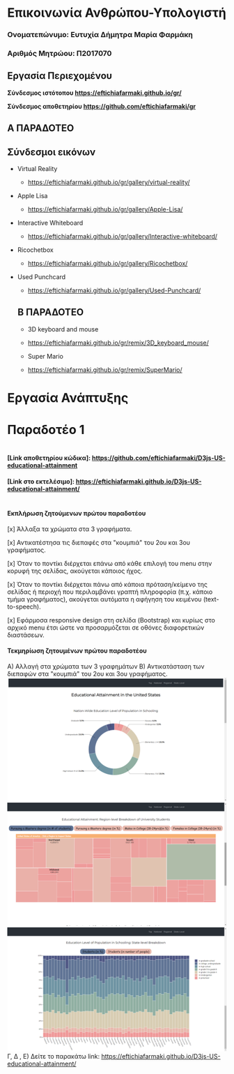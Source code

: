 # Επικοινωνία Ανθρώπου-Υπολογιστή

### Ονοματεπώνυμο: Ευτυχία Δήμητρα Μαρία Φαρμάκη
### Αριθμός Μητρώου: Π2017070
## Εργασία Περιεχομένου 
**Σύνδεσμος ιστότοπου https://eftichiafarmaki.github.io/gr/**

**Σύνδεσμος αποθετηρίου https://github.com/eftichiafarmaki/gr**

## A ΠΑΡΑΔΟΤΕΟ
## Σύνδεσμοι εικόνων

* Virtual Reality

  * https://eftichiafarmaki.github.io/gr/gallery/virtual-reality/

* Apple Lisa

  * https://eftichiafarmaki.github.io/gr/gallery/Apple-Lisa/

* Interactive Whiteboard

  * https://eftichiafarmaki.github.io/gr/gallery/Interactive-whiteboard/

* Ricochetbox

  * https://eftichiafarmaki.github.io/gr/gallery/Ricochetbox/

* Used Punchcard

  * https://eftichiafarmaki.github.io/gr/gallery/Used-Punchcard/
  
  ## Β ΠΑΡΑΔΟΤΕΟ
  
  * 3D keyboard and mouse
  
   * https://eftichiafarmaki.github.io/gr/remix/3D_keyboard_mouse/
  
  * Super Mario
  
   * https://eftichiafarmaki.github.io/gr/remix/SuperMario/
   
  
  
# Εργασία Ανάπτυξης 

  # Παραδοτέο 1 
  #
  #

#### [Link αποθετηρίου κώδικα]: https://github.com/eftichiafarmaki/D3js-US-educational-attainment
#### [Link στο εκτελέσιμο]: https://eftichiafarmaki.github.io/D3js-US-educational-attainment/
#
#

#### Εκπλήρωση ζητούμενων πρώτου παραδοτέου

[x] Άλλαξα τα χρώματα στα 3 γραφήματα.

[x] Αντικατέστησα τις διεπαφές στα "κουμπιά" του 2ου και 3ου γραφήματος.

[x] Όταν το ποντίκι διέρχεται επάνω από κάθε επιλογή του menu στην κορυφή της σελίδας, ακούγεται κάποιος ήχος.

[x] Όταν το ποντίκι διέρχεται πάνω από κάποια πρόταση/κείμενο της σελίδας ή περιοχή που περιλαμβάνει γραπτή πληροφορία (π.χ. κάποιο τμήμα     γραφήματος), ακούγεται αυτόματα η αφήγηση του κειμένου (text-to-speech).

[x] Εφάρμοσα responsive design στη σελίδα (Bootstrap) και κυρίως στο αρχικό menu έτσι ώστε να προσαρμόζεται σε οθόνες διαφορετικών διαστάσεων.

#### Τεκμηρίωση ζητουμένων πρώτου παραδοτέου

Α)  Αλλαγή στα χρώματα των 3 γραφημάτων
B)  Αντικατάσταση των διεπαφών στα "κουμπιά" του 2ου και 3ου γραφήματος.
![Screenshot](screenshot1.png)
![Screenshot](screenshot2.png)
![Screenshot](screenshot3.png)
Γ, Δ , Ε) Δείτε το παρακάτω link: https://eftichiafarmaki.github.io/D3js-US-educational-attainment/


